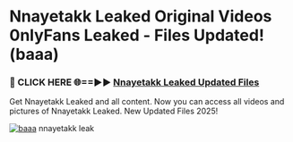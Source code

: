 # Nnayetakk Leaked Original Videos 0nlyFans Leaked - Files Updated! (baaa)

<h3>🔴 CLICK HERE 🌐==►► <a href="https://tinyurl.com/brd5kh86" rel="nofollow">Nnayetakk Leaked Updated Files</a></h3>

Get Nnayetakk Leaked and all content. Now you can access all videos and pictures of Nnayetakk Leaked. New Updated Files 2025!

[![baaa](https://i.imgur.com/K7sEzmb.gif)](https://tinyurl.com/brd5kh86)
nnayetakk leak